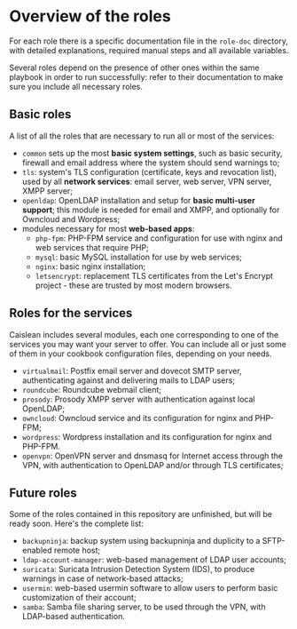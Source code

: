 # Overview of the roles

For each role there is a specific documentation file in the `role-doc` directory,
with detailed explanations, required manual steps and all available variables.

Several roles depend on the presence of other ones within the same playbook in
order to run successfully: refer to their documentation to make sure you include
all necessary roles.


## Basic roles

A list of all the roles that are necessary to run all or most of the services:

*  `common` sets up the most **basic system settings**, such as basic security,
   firewall and email address where the system should send warnings to;
*  `tls`: system's TLS configuration (certificate, keys and revocation list),
   used by all **network services**: email server, web server, VPN server, XMPP
   server;
*  `openldap`: OpenLDAP installation and setup for **basic multi-user support**;
   this module is needed for email and XMPP, and optionally for Owncloud and
   Wordpress;
*  modules necessary for most **web-based apps**:
    *  `php-fpm`: PHP-FPM service and configuration for use with nginx and web
       services that require PHP;
    *  `mysql`: basic MySQL installation for use by web services;
    *  `nginx`: basic nginx installation;
    *  `letsencrypt`: replacement TLS certificates from the Let's Encrypt
       project - these are trusted by most modern browsers.

## Roles for the services

Caislean includes several modules, each one corresponding to one of the services
you may want your server to offer. You can include all or just some of them in
your cookbook configuration files, depending on your needs.

*  `virtualmail`: Postfix email server and dovecot SMTP server, authenticating
   against and delivering mails to LDAP users;
*  `roundcube`: Roundcube webmail client;
*  `prosody`: Prosody XMPP server with authentication against local OpenLDAP;
*  `owncloud`: Owncloud service and its configuration for nginx and PHP-FPM;
*  `wordpress`: Wordpress installation and its configuration for nginx and
   PHP-FPM.
*  `openvpn`: OpenVPN server and dnsmasq for Internet access through the VPN,
   with authentication to OpenLDAP and/or through TLS certificates;


## Future roles

Some of the roles contained in this repository are unfinished, but will be ready
soon. Here's the complete list:

*  `backupninja`: backup system using backupninja and duplicity to a
   SFTP-enabled remote host;
*  `ldap-account-manager`: web-based management of LDAP user accounts;
*  `suricata`: Suricata Intrusion Detection System (IDS), to produce warnings in
   case of network-based attacks;
*  `usermin`: web-based usermin software to allow users to perform basic
   customization of their account;
*  `samba`: Samba file sharing server, to be used through the VPN, with
   LDAP-based authentication.
